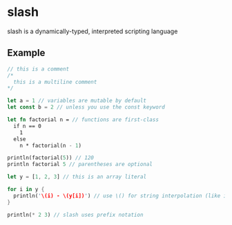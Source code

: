 # slash

slash is a dynamically-typed, interpreted scripting language

## Example

```rust
// this is a comment
/*
  this is a multiline comment
*/

let a = 1 // variables are mutable by default
let const b = 2 // unless you use the const keyword

let fn factorial n = // functions are first-class
  if n == 0
    1
  else
    n * factorial(n - 1)

println(factorial(5)) // 120
println factorial 5 // parentheses are optional

let y = [1, 2, 3] // this is an array literal

for i in y {
  println('\(i) - \(y[i])') // use \() for string interpolation (like in swift)
}

println(* 2 3) // slash uses prefix notation
```
